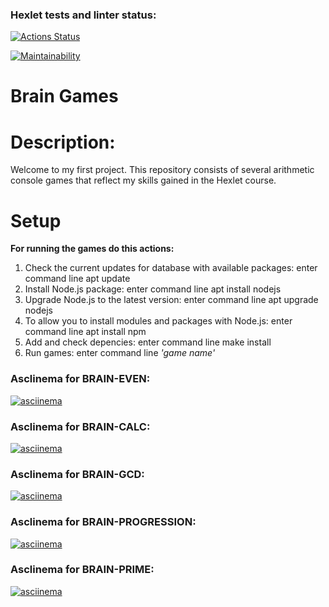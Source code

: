 ### Hexlet tests and linter status:

[![Actions Status](https://github.com/sapapck/frontend-project-44/workflows/hexlet-check/badge.svg)](https://github.com/sapapck/frontend-project-44/actions)

[![Maintainability](https://api.codeclimate.com/v1/badges/d069e0bc76122843ff4b/maintainability)](https://codeclimate.com/github/sapapck/frontend-project-44/maintainability)

# Brain Games
# Description:

Welcome to my first project.  This repository consists of several arithmetic console games that reflect my skills gained in the Hexlet course.

# Setup

**For running the games do this actions:**
1. Check the current updates for database with available packages: enter command line apt update
2. Install Node.js package: enter command line apt install nodejs
3. Upgrade Node.js to the latest version: enter command line apt upgrade nodejs
4. To allow you to install modules and packages with Node.js: enter command line apt install npm
5. Add and check depencies: enter command line make install
6. Run games: enter command line *'game name'*

### Asclinema for BRAIN-EVEN:

 [![asciinema](https://asciinema.org/a/IBdJEIefgYIhSyof92VLBiuoQ.svg)](https://asciinema.org/a/IBdJEIefgYIhSyof92VLBiuoQ) 

### Asclinema for BRAIN-CALC:

 [![asciinema](https://asciinema.org/a/EfmuzvH4g1OdJtMe3DuQ1qn47.svg)](https://asciinema.org/a/EfmuzvH4g1OdJtMe3DuQ1qn47) 

 ### Asclinema for BRAIN-GCD:

 [![asciinema](https://asciinema.org/a/ECw9MBlcxO3X0zviJFY0whlFz.svg)](https://asciinema.org/a/ECw9MBlcxO3X0zviJFY0whlFz) 

 ### Asclinema for BRAIN-PROGRESSION:

 [![asciinema](https://asciinema.org/a/s6g7U24AWnh9IQ6gpPLOZToc6.svg)](https://asciinema.org/a/s6g7U24AWnh9IQ6gpPLOZToc6) 

 ### Asclinema for BRAIN-PRIME:

  [![asciinema](https://asciinema.org/a/OvY6hrwB9rd807CmIgYclyoVd.svg)](https://asciinema.org/a/OvY6hrwB9rd807CmIgYclyoVd) 

  